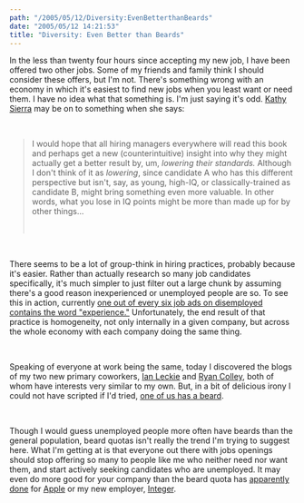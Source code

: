 ```yaml
---
path: "/2005/05/12/Diversity:EvenBetterthanBeards" 
date: "2005/05/12 14:21:53" 
title: "Diversity: Even Better than Beards" 
---
```

<p>In the less than twenty four hours since accepting my new job, I have been offered two other jobs. Some of my friends and family think I should consider these offers, but I'm not. There's something wrong with an economy in which it's easiest to find new jobs when you least want or need them. I have no idea what that something is. I'm just saying it's odd. <a href="http://headrush.typepad.com/creating_passionate_users/2005/05/hire_different.html">Kathy Sierra</a> may be on to something when she says:</p><br><blockquote><p>I would hope that all hiring managers everywhere will read this book and perhaps get a new (counterintuitive) insight into why they might actually get a better result by, um, <i>lowering their standards.</i> Although I don't think of it as <i>lowering</i>, since candidate A who has this different perspective but isn't, say, as young, high-IQ, or classically-trained as candidate B, might bring something even more valuable. In other words, what you lose in IQ points might be more than made up for by other things...</p><br></blockquote><br><p>There seems to be a lot of group-think in hiring practices, probably because it's easier. Rather than actually research so many job candidates specifically, it's much simpler to just filter out a large chunk by assuming there's a good reason inexperienced or unemployed people are so. To see this in action, currently <a href="http://disemployed.com/search/0000000416_/">one out of every six job ads on disemployed contains the word "experience."</a> Unfortunately, the end result of that practice is homogeneity, not only internally in a given company, but across the whole economy with each company doing the same thing.</p><br><p>Speaking of everyone at work being the same, today I discovered the blogs of my two new primary coworkers, <a href="http://ianleckie.com/blog/">Ian Leckie</a> and <a href="http://www.colley.ws/">Ryan Colley</a>, both of whom have interests very similar to my own. But, in a bit of delicious irony I could not have scripted if I'd tried, <a href="http://weblog.randomchaos.com/index.php?date=2005-04-11&amp;title=Apple%3A+Think+Same#comments">one of us has a beard</a>.</p><br><p>Though I would guess unemployed people more often have beards than the general population, beard quotas isn't really the trend I'm trying to suggest here. What I'm getting at is that everyone out there with jobs openings should stop offering so many to people like me who neither need nor want them, and start actively seeking candidates who are unemployed. It may even do more good for your company than the beard quota has <a href="http://www.google.com/search?oi=stock_keyword&amp;q=stocks:AAPL">apparently</a> <a href="http://finance.yahoo.com/q/bc?s=OMC&amp;t=1y">done</a> for <a href="http://weblog.randomchaos.com/index.php?date=2005-04-11&amp;title=Apple%3A+Think+Same">Apple</a> or my new employer, <a href="http://www.integer.com/">Integer</a>.</p>
